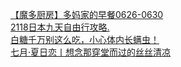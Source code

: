  
[【魔多厨房】多妈家的早餐0626-0630](http://www.dianyue.me/archives/509/0afsqeslak1qcw8y/)  
[2118日本九天自由行攻略.](http://www.dianyue.me/archives/212/q4p58111qgk022rq/)  
[白糖千万别这么吃，小心体内长螨虫！](http://www.dianyue.me/archives/144/zxw2f6eh6chzwg20/)  
[七月·夏日恋丨想念那穿堂而过的丝丝清凉](http://www.dianyue.me/archives/041/79qve17lx28ltqgn/)